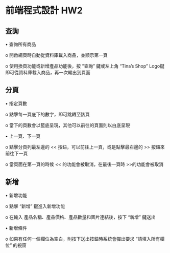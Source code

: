 # 前端程式設計 HW2

## 查詢

•	查詢所有商品

  o	開啟網頁時自動從資料庫載入商品，並顯示第一頁

  o	使用換頁功能或新增產品功能後，按 ”查詢” 鍵或左上角 “Tina’s Shop” Logo鍵即可從資料庫載入商品，再一次輸出到頁面



## 分頁

•	指定頁數

  o	點擊每一頁底下的數字，即可跳轉至該頁

  o	當下的頁數會以籃底呈現，其他可以前往的頁面則以白底呈現

•	上一頁、下一頁

  o	點擊分頁列最左邊的 << 按鈕，可以前往上一頁，或是點擊最右邊的 >> 按鈕來前往下一頁

  o	當頁面在第一頁的時候 << 的功能會被取消，在最後一頁時 >>的功能會被取消



## 新增

•	新增功能

  o	點擊 “新增” 鍵進入新增功能

  o	在輸入 產品名稱、產品價格、產品數量和圖片連結後，按下 “新增” 鍵送出

•	新增條件

  o	如果有任何一個欄位為空白，則按下送出按鈕時系統會彈出要求 “請填入所有欄位” 的視窗
